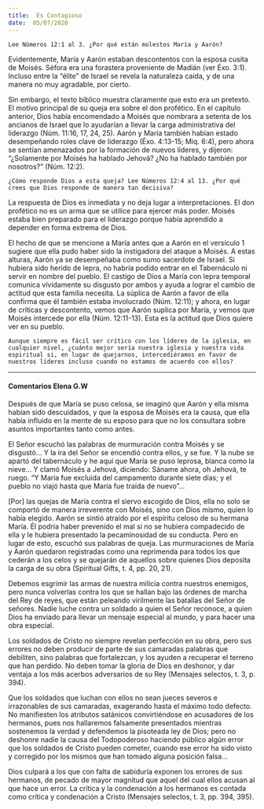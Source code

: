 ```yaml
---
title:  Es Contagioso
date:  05/07/2020
---
```


`Lee Números 12:1 al 3. ¿Por qué están molestos María y Aarón?`

Evidentemente, María y Aarón estaban descontentos con la esposa cusita de Moisés. Séfora era una forastera proveniente de Madián (ver Éxo. 3:1). Incluso entre la “élite” de Israel se revela la naturaleza caída, y de una manera no muy agradable, por cierto.

Sin embargo, el texto bíblico muestra claramente que esto era un pretexto. El motivo principal de su queja era sobre el don profético. En el capítulo anterior, Dios había encomendado a Moisés que nombrara a setenta de los ancianos de Israel que lo ayudarían a llevar la carga administrativa del liderazgo (Núm. 11:16, 17, 24, 25). Aarón y María también habían estado desempeñando roles clave de liderazgo (Éxo. 4:13-15; Miq. 6:4), pero ahora se sentían amenazados por la formación de nuevos líderes, y dijeron: “¿Solamente por Moisés ha hablado Jehová? ¿No ha hablado también por nosotros?” (Núm. 12:2).

`¿Cómo responde Dios a esta queja? Lee Números 12:4 al 13. ¿Por qué crees que Dios responde de manera tan decisiva?`

La respuesta de Dios es inmediata y no deja lugar a interpretaciones. El don profético no es un arma que se utilice para ejercer más poder. Moisés estaba bien preparado para el liderazgo porque había aprendido a depender en forma extrema de Dios.

El hecho de que se mencione a María antes que a Aarón en el versículo 1 sugiere que ella pudo haber sido la instigadora del ataque a Moisés. A estas alturas, Aarón ya se desempeñaba como sumo sacerdote de Israel. Si hubiera sido herido de lepra, no habría podido entrar en el Tabernáculo ni servir en nombre del pueblo. El castigo de Dios a María con lepra temporal comunica vívidamente su disgusto por ambos y ayuda a lograr el cambio de actitud que esta familia necesita. La súplica de Aarón a favor de ella confirma que él también estaba involucrado (Núm. 12:11); y ahora, en lugar de críticas y descontento, vemos que Aarón suplica por María, y vemos que Moisés intercede por ella (Núm. 12:11-13). Esta es la actitud que Dios quiere ver en su pueblo.

`Aunque siempre es fácil ser crítico con los líderes de la iglesia, en cualquier nivel, ¿cuánto mejor sería nuestra iglesia y nuestra vida espiritual si, en lugar de quejarnos, intercediéramos en favor de nuestros líderes incluso cuando no estamos de acuerdo con ellos?`

---

#### Comentarios Elena G.W

Después de que María se puso celosa, se imaginó que Aarón y ella misma habían sido descuidados, y que la esposa de Moisés era la causa, que ella había influido en la mente de su esposo para que no los consultara sobre asuntos importantes tanto como antes.

El Señor escuchó las palabras de murmuración contra Moisés y se disgustó… Y la ira del Señor se encendió contra ellos, y se fue. Y la nube se apartó del tabernáculo y he aquí que María se puso leprosa, blanca como la nieve… Y clamó Moisés a Jehová, diciendo: Sáname ahora, oh Jehová, te ruego. “Y María fue excluida del campamento durante siete días; y el pueblo no viajó hasta que María fue traída de nuevo”…

[Por] las quejas de María contra el siervo escogido de Dios, ella no solo se comportó de manera irreverente con Moisés, sino con Dios mismo, quien lo había elegido. Aarón se sintió atraído por el espíritu celoso de su hermana María. Él podría haber prevenido el mal si no se hubiera compadecido de ella y le hubiera presentado la pecaminosidad de su conducta. Pero en lugar de esto, escuchó sus palabras de queja. Las murmuraciones de María y Aarón quedaron registradas como una reprimenda para todos los que cederán a los celos y se quejarán de aquellos sobre quienes Dios deposita la carga de su obra (Spiritual Gifts, t. 4, pp. 20, 21).

Debemos esgrimir las armas de nuestra milicia contra nuestros enemigos, pero nunca volverlas contra los que se hallan bajo las órdenes de marcha del Rey de reyes, que están peleando virilmente las batallas del Señor de señores. Nadie luche contra un soldado a quien el Señor reconoce, a quien Dios ha enviado para llevar un mensaje especial al mundo, y para hacer una obra especial.

Los soldados de Cristo no siempre revelan perfección en su obra, pero sus errores no deben producir de parte de sus camaradas palabras que debiliten, sino palabras que fortalezcan, y los ayuden a recuperar el terreno que han perdido. No deben tomar la gloria de Dios en deshonor, y dar ventaja a los más acerbos adversarios de su Rey (Mensajes selectos, t. 3, p. 394).

Que los soldados que luchan con ellos no sean jueces severos e irrazonables de sus camaradas, exagerando hasta el máximo todo defecto. No manifiesten los atributos satánicos convirtiéndose en acusadores de los hermanos, pues nos hallaremos falsamente presentados mientras sostenemos la verdad y defendemos la pisoteada ley de Dios; pero no deshonre nadie la causa del Todopoderoso haciendo público algún error que los soldados de Cristo pueden cometer, cuando ese error ha sido visto y corregido por los mismos que han tomado alguna posición falsa…

Dios culpará a los que con falta de sabiduría exponen los errores de sus hermanos, de pecado de mayor magnitud que aquel del cual ellos acusan al que hace un error. La crítica y la condenación a los hermanos es contada como crítica y condenación a Cristo (Mensajes selectos, t. 3, pp. 394, 395).